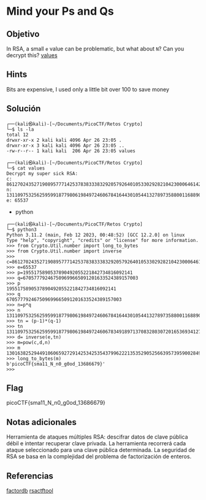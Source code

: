 # Mind your Ps and Qs

## Objetivo

In RSA, a small `e` value can be problematic, but what about `N`? Can you decrypt this? [values](https://mercury.picoctf.net/static/2604f8b51a5cc62d38a3736938f19cef/values)

## Hints

Bits are expensive, I used only a little bit over 100 to save money

## Solución

```
┌──(kali㉿kali)-[~/Documents/PicoCTF/Retos Crypto]
└─$ ls -la                     
total 12
drwxr-xr-x 2 kali kali 4096 Apr 26 23:05 .
drwxr-xr-x 3 kali kali 4096 Apr 26 23:05 ..
-rw-r--r-- 1 kali kali  206 Apr 26 23:05 values
                                                                                                                        
┌──(kali㉿kali)-[~/Documents/PicoCTF/Retos Crypto]
└─$ cat values
Decrypt my super sick RSA:
c: 861270243527190895777142537838333832920579264010533029282104230006461420086153423
n: 1311097532562595991877980619849724606784164430105441327897358800116889057763413423
e: 65537       
```

- python
```  
┌──(kali㉿kali)-[~/Documents/PicoCTF/Retos Crypto]
└─$ python3       
Python 3.11.2 (main, Feb 12 2023, 00:48:52) [GCC 12.2.0] on linux
Type "help", "copyright", "credits" or "license" for more information.
>>> from Crypto.Util.number import long_to_bytes
>>> from Crypto.Util.number import inverse
>>> c=861270243527190895777142537838333832920579264010533029282104230006461420086153423
>>> e=65537 
>>> p=1955175890537890492055221842734816092141
>>> q=670577792467509699665091201633524389157003
>>> p
1955175890537890492055221842734816092141
>>> q
670577792467509699665091201633524389157003
>>> n=p*q
>>> n
1311097532562595991877980619849724606784164430105441327897358800116889057763413423
>>> tn = (p-1)*(q-1)
>>> tn
1311097532562595991877980619849724606783491897137083280307201653693412798558164280
>>> d= inverse(e,tn)
>>> m=pow(c,d,n)
>>> m
13016382529449106065927291425342535437996222135352905256639573959002849415739773
>>> long_to_bytes(m)
b'picoCTF{sma11_N_n0_g0od_13686679}'
>>> 
```
## Flag

picoCTF{sma11_N_n0_g0od_13686679}

## Notas adicionales

Herramienta de ataques múltiples RSA: descifrar datos de clave pública débil e intentar recuperar clave privada. La herramienta recorrerá cada ataque seleccionado para una clave pública determinada. La seguridad de RSA se basa en la complejidad del problema de factorización de enteros.

## Referencias

[factordb](http://factordb.com/)
[rsactftool](https://github.com/RsaCtfTool/RsaCtfTool)